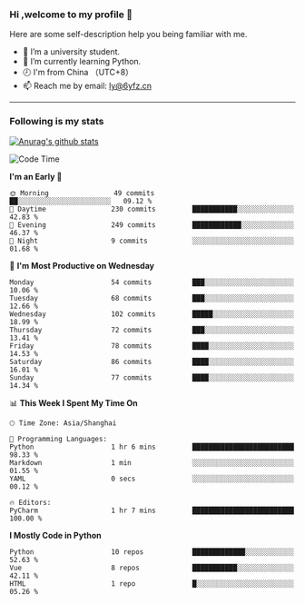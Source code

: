 ### Hi ,welcome to my profile 👋
Here are some self-description help you being familiar with me.
<!--
**liuyunfz/liuyunfz** is a ✨ _special_ ✨ repository because its `README.md` (this file) appears on your GitHub profile.
- 👯 I’m looking to collaborate on ...
- 🤔 I’m looking for help with ...
Here are some ideas to get you started:
-->
- 🏫 I’m a university student.
- 💪 I’m currently learning Python.
- 🕗 I'm from China （UTC+8）
- 📫 Reach me by email: [ly@6yfz.cn](mailto:ly@6yfz.cn)
  
---
### Following is my stats
  
[![Anurag's github stats](https://github-readme-stats.vercel.app/api?username=liuyunfz)](https://github.com/anuraghazra/github-readme-stats)
  
<!--START_SECTION:waka-->
![Code Time](http://img.shields.io/badge/Code%20Time-305%20hrs%2053%20mins-blue)

**I'm an Early 🐤** 

```text
🌞 Morning                49 commits          ██░░░░░░░░░░░░░░░░░░░░░░░   09.12 % 
🌆 Daytime                230 commits         ███████████░░░░░░░░░░░░░░   42.83 % 
🌃 Evening                249 commits         ████████████░░░░░░░░░░░░░   46.37 % 
🌙 Night                  9 commits           ░░░░░░░░░░░░░░░░░░░░░░░░░   01.68 % 
```
📅 **I'm Most Productive on Wednesday** 

```text
Monday                   54 commits          ███░░░░░░░░░░░░░░░░░░░░░░   10.06 % 
Tuesday                  68 commits          ███░░░░░░░░░░░░░░░░░░░░░░   12.66 % 
Wednesday                102 commits         █████░░░░░░░░░░░░░░░░░░░░   18.99 % 
Thursday                 72 commits          ███░░░░░░░░░░░░░░░░░░░░░░   13.41 % 
Friday                   78 commits          ████░░░░░░░░░░░░░░░░░░░░░   14.53 % 
Saturday                 86 commits          ████░░░░░░░░░░░░░░░░░░░░░   16.01 % 
Sunday                   77 commits          ████░░░░░░░░░░░░░░░░░░░░░   14.34 % 
```


📊 **This Week I Spent My Time On** 

```text
🕑︎ Time Zone: Asia/Shanghai

💬 Programming Languages: 
Python                   1 hr 6 mins         █████████████████████████   98.33 % 
Markdown                 1 min               ░░░░░░░░░░░░░░░░░░░░░░░░░   01.55 % 
YAML                     0 secs              ░░░░░░░░░░░░░░░░░░░░░░░░░   00.12 % 

🔥 Editors: 
PyCharm                  1 hr 7 mins         █████████████████████████   100.00 % 
```

**I Mostly Code in Python** 

```text
Python                   10 repos            █████████████░░░░░░░░░░░░   52.63 % 
Vue                      8 repos             ███████████░░░░░░░░░░░░░░   42.11 % 
HTML                     1 repo              █░░░░░░░░░░░░░░░░░░░░░░░░   05.26 % 
```




<!--END_SECTION:waka-->
